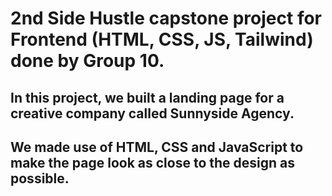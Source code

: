 # 2nd Side Hustle capstone project for Frontend (HTML, CSS, JS, Tailwind) done by Group 10.

## In this project, we built a landing page for a creative company called Sunnyside Agency.

## We made use of HTML, CSS and JavaScript to make the page look as close to the design as possible.
